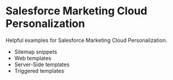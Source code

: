 # Salesforce Marketing Cloud Personalization
Helpful examples for Salesforce Marketing Cloud Personalization.

- Sitemap snippets
- Web templates
- Server-Side templates
- Triggered templates
